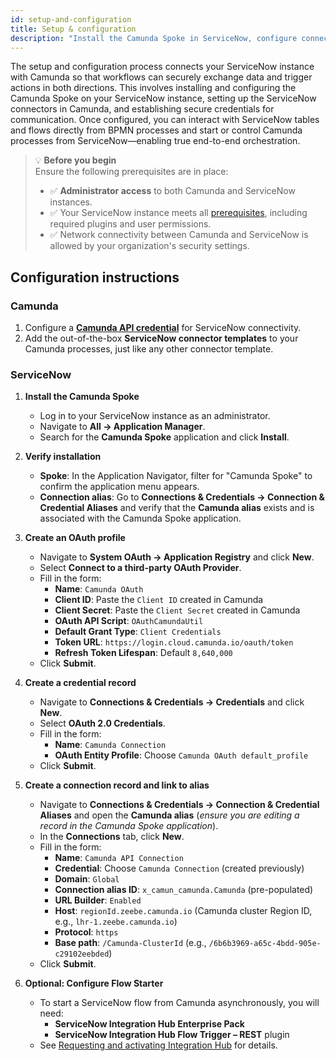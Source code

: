 ```yaml
---
id: setup-and-configuration
title: Setup & configuration
description: "Install the Camunda Spoke in ServiceNow, configure connectors in Camunda, and set up secure credentials to enable bi-directional communication between both systems."
---
```


The setup and configuration process connects your ServiceNow instance with Camunda so that workflows can securely exchange data and trigger actions in both directions. This involves installing and configuring the Camunda Spoke on your ServiceNow instance, setting up the ServiceNow connectors in Camunda, and establishing secure credentials for communication. Once configured, you can interact with ServiceNow tables and flows directly from BPMN processes and start or control Camunda processes from ServiceNow—enabling true end-to-end orchestration.

> 💡 **Before you begin**  
> Ensure the following prerequisites are in place:
>
> - ✅ **Administrator access** to both Camunda and ServiceNow instances.
> - ✅ Your ServiceNow instance meets all [prerequisites](./prerequisites.md), including required plugins and user permissions.
> - ✅ Network connectivity between Camunda and ServiceNow is allowed by your organization's security settings.

## Configuration instructions

### Camunda

1. Configure a [**Camunda API credential**](../guides/setup-client-connection-credentials/) for ServiceNow connectivity.
2. Add the out-of-the-box **ServiceNow connector templates** to your Camunda processes, just like any other connector template.

### ServiceNow

1. **Install the Camunda Spoke**
   - Log in to your ServiceNow instance as an administrator.
   - Navigate to **All → Application Manager**.
   - Search for the **Camunda Spoke** application and click **Install**.

2. **Verify installation**
   - **Spoke**: In the Application Navigator, filter for "Camunda Spoke" to confirm the application menu appears.
   - **Connection alias**: Go to **Connections & Credentials → Connection & Credential Aliases** and verify that the **Camunda alias** exists and is associated with the Camunda Spoke application.

3. **Create an OAuth profile**
   - Navigate to **System OAuth → Application Registry** and click **New**.
   - Select **Connect to a third-party OAuth Provider**.
   - Fill in the form:
     - **Name**: `Camunda OAuth`
     - **Client ID**: Paste the `Client ID` created in Camunda
     - **Client Secret**: Paste the `Client Secret` created in Camunda
     - **OAuth API Script**: `OAuthCamundaUtil`
     - **Default Grant Type**: `Client Credentials`
     - **Token URL**: `https://login.cloud.camunda.io/oauth/token`
     - **Refresh Token Lifespan**: Default `8,640,000`
   - Click **Submit**.

4. **Create a credential record**
   - Navigate to **Connections & Credentials → Credentials** and click **New**.
   - Select **OAuth 2.0 Credentials**.
   - Fill in the form:
     - **Name**: `Camunda Connection`
     - **OAuth Entity Profile**: Choose `Camunda OAuth default_profile`
   - Click **Submit**.

5. **Create a connection record and link to alias**
   - Navigate to **Connections & Credentials → Connection & Credential Aliases** and open the **Camunda alias** (_ensure you are editing a record in the Camunda Spoke application_).
   - In the **Connections** tab, click **New**.
   - Fill in the form:
     - **Name**: `Camunda API Connection`
     - **Credential**: Choose `Camunda Connection` (created previously)
     - **Domain**: `Global`
     - **Connection alias ID**: `x_camun_camunda.Camunda` (pre-populated)
     - **URL Builder**: `Enabled`
     - **Host**: `regionId.zeebe.camunda.io` (Camunda cluster Region ID, e.g., `lhr-1.zeebe.camunda.io`)
     - **Protocol**: `https`
     - **Base path**: `/Camunda-ClusterId` (e.g., `/6b6b3969-a65c-4bdd-905e-c29102eebded`)
   - Click **Submit**.

6. **Optional: Configure Flow Starter**
   - To start a ServiceNow flow from Camunda asynchronously, you will need:
     - **ServiceNow Integration Hub Enterprise Pack**
     - **ServiceNow Integration Hub Flow Trigger – REST** plugin
   - See [Requesting and activating Integration Hub](https://www.servicenow.com/docs/bundle/yokohama-integrate-applications/page/administer/flow-designer/concept/request-ih-overview.html) for details.
